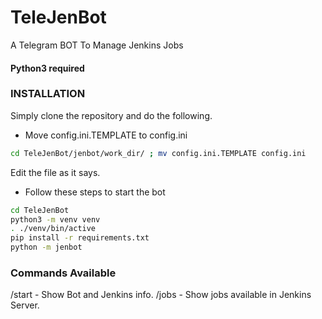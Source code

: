 # TeleJenBot
A Telegram BOT To Manage Jenkins Jobs

#### Python3 required
### INSTALLATION

Simply clone the repository and do the following.
- Move config.ini.TEMPLATE to config.ini
```sh
cd TeleJenBot/jenbot/work_dir/ ; mv config.ini.TEMPLATE config.ini
```
Edit the file as it says.
- Follow these steps to start the bot
```sh
cd TeleJenBot
python3 -m venv venv
. ./venv/bin/active
pip install -r requirements.txt
python -m jenbot
```
### Commands Available

/start  -  Show Bot and Jenkins info.
/jobs   -  Show jobs available in Jenkins Server.
